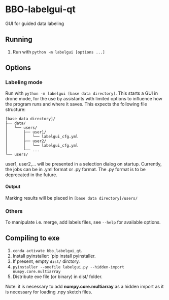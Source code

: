 # BBO-labelgui-qt
GUI for guided data labeling

## Running
1. Run with `python -m labelgui [options ...]`

## Options
### Labeling mode
Run with `python -m labelgui [base data directory]`.
This starts a GUI in drone mode, for the use by assistants with limited options to influence how the program runs 
and where it saves. This expects the following file structure:
```
[base data directory]/
├── data/
│   └── users/
│       ├── user1/
│       │   └── labelgui_cfg.yml
│       ├── user2/
│       │   └── labelgui_cfg.yml
│       └── ...
└── users/
```
user1, user2,... will be presented in a selection dialog on startup. Currently, the jobs can be in .yml format or .py format.
The .py format is to be deprecated in the future.
#### Output
Marking results will be placed in `[base data directory]/users/`

### Others
To manipulate i.e. merge, add labels files, see `--help` for available options. 

## Compiling to exe
1. `conda activate bbo_labelgui_qt`.
2. Install pyinstaller: `pip install pyinstaller.
3. If present, empty `dist/` dirctory.
4. `pyinstaller --onefile labelgui.py --hidden-import numpy.core.multiarray`
5. Distribute exe file (or binary) in dist/ folder.

Note: it is necessary to add **numpy.core.multiarray** as a hidden import as it is necessary for loading .npy sketch files.